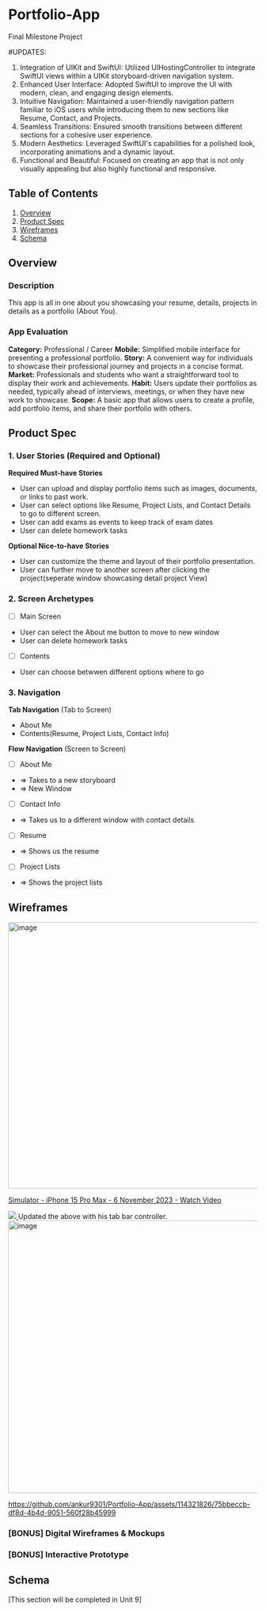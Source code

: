 # Portfolio-App
Final Milestone Project

#UPDATES:
1. Integration of UIKit and SwiftUI: Utilized UIHostingController to integrate SwiftUI views within a UIKit storyboard-driven navigation system.
2. Enhanced User Interface: Adopted SwiftUI to improve the UI with modern, clean, and engaging design elements.
3. Intuitive Navigation: Maintained a user-friendly navigation pattern familiar to iOS users while introducing them to new sections like Resume, Contact, and Projects.
4. Seamless Transitions: Ensured smooth transitions between different sections for a cohesive user experience.
5. Modern Aesthetics: Leveraged SwiftUI's capabilities for a polished look, incorporating animations and a dynamic layout.
6. Functional and Beautiful: Focused on creating an app that is not only visually appealing but also highly functional and responsive.


## Table of Contents

1. [Overview](#Overview)
2. [Product Spec](#Product-Spec)
3. [Wireframes](#Wireframes)
4. [Schema](#Schema)

## Overview

### Description

This app is all in one about you showcasing your resume, details, projects in details as a portfolio (About You). 
### App Evaluation

**Category:** Professional / Career
**Mobile:** Simplified mobile interface for presenting a professional portfolio.
**Story:** A convenient way for individuals to showcase their professional journey and projects in a concise format.
**Market:** Professionals and students who want a straightforward tool to display their work and achievements.
**Habit:** Users update their portfolios as needed, typically ahead of interviews, meetings, or when they have new work to showcase.
**Scope:** A basic app that allows users to create a profile, add portfolio items, and share their portfolio with others.

## Product Spec

### 1. User Stories (Required and Optional)

**Required Must-have Stories**

* User can upload and display portfolio items such as images, documents, or links to past work.
* User can select options like Resume, Project Lists, and Contact Details to go to different screen.
* User can add exams as events to keep track of exam dates
* User can delete homework tasks


**Optional Nice-to-have Stories**

* User can customize the theme and layout of their portfolio presentation.
* User can further move to another screen after clicking the project(seperate window showcasing detail project View)


### 2. Screen Archetypes

- [ ] Main Screen
* User can select the About me button to move to new window
* User can delete homework tasks
- [ ] Contents
* User can choose betwwen different options where to go


### 3. Navigation

**Tab Navigation** (Tab to Screen)

* About Me
* Contents(Resume, Project Lists, Contact Info)


**Flow Navigation** (Screen to Screen)

- [ ] About Me
* => Takes to a new storyboard
* => New Window
- [ ] Contact Info
* => Takes us to a different window with contact details
- [ ] Resume
* => Shows us the resume
- [ ] Project Lists
* => Shows the project lists


## Wireframes

<img width="537" alt="image" src="https://github.com/ankur9301/AboutMe/assets/114321826/0a8e792b-88d3-41a6-92ba-6466d8b142ec">

  <a href="https://www.loom.com/share/93d2f655fdf648d3bfb9b60cc0e6bfe6">
    <p>Simulator - iPhone 15 Pro Max - 6 November 2023 - Watch Video</p>
  </a>
  <a href="https://www.loom.com/share/93d2f655fdf648d3bfb9b60cc0e6bfe6">
    <img style="max-width:300px;" src="https://cdn.loom.com/sessions/thumbnails/93d2f655fdf648d3bfb9b60cc0e6bfe6-with-play.gif">
  </a>
Updated the above with his tab bar controller.


<img width="549" alt="image" src="https://github.com/ankur9301/Portfolio-App/assets/114321826/9fcb2090-c86e-47af-a219-be7ddc0b1a9f">



https://github.com/ankur9301/Portfolio-App/assets/114321826/75bbeccb-df8d-4b4d-9051-560f28b45999




### [BONUS] Digital Wireframes & Mockups

### [BONUS] Interactive Prototype

## Schema 

[This section will be completed in Unit 9]
